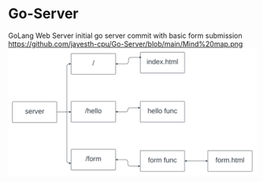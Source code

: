 # Go-Server
GoLang Web Server
initial go server commit with basic form submission
https://github.com/jayesth-cpu/Go-Server/blob/main/Mind%20map.png
<img src="https://github.com/jayesth-cpu/Go-Server/blob/main/Mind%20map.png" alt="Mind Map">
